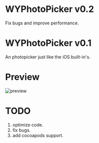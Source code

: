 

# WYPhotoPicker v0.2

Fix bugs and improve performance.

# WYPhotoPicker v0.1

An photopicker just like the iOS built-in's.

# Preview
![preview](https://github.com/Josscii/WYPhotoPicker/blob/master/Resource/Picker.gif)

# TODO
1. optimize code.
2. fix bugs.
3. add cocoapods support.
